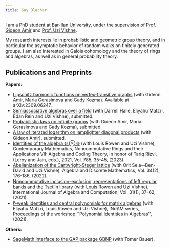 ```yaml
---
title: Guy Blachar
---
```


I am a PhD student at Bar-Ilan University, under the supervision of [Prof. Gideon Amir](https://u.math.biu.ac.il/~amirgi/) and [Prof. Uzi Vishne](https://u.math.biu.ac.il/~vishneu/).

My research interests lie in probabilistic and geometric group theory, and in particular the asymptotic behavior of random walks on finitely generated groups. I am also interested in Galois cohomology and the theory of rings and algebras, as well as in general probability theory.

## Publications and Preprints

**Papers:**

* [Lipschitz harmonic functions on vertex-transitive graphs](https://arxiv.org/abs/2309.06247) (with Gideon Amir, Maria Gerasimova and Gady Kozma). Available at arXiv:2309.06247.
* [Semiassociative algebras over a field](http://arxiv.org/abs/2308.14653) (with Darrell Haile, Eliyahu Matzri, Edan Rein and Uzi Vishne), submitted.
* [Probabilistic laws on infinite groups](https://arxiv.org/abs/2304.09144) (with Gideon Amir, Maria Gerasimova and Gady Kozma), submitted.
* [A law of iterated logarithm on lamplighter diagonal products](https://arxiv.org/abs/2205.05553) (with Gideon Amir), submitted.
* [Identities of the algebra $\mathbb{O}\otimes\mathbb{O}$](https://www.ams.org/books/conm/785/) (with Louis Rowen and Uzi Vishne), Contemporary Mathematics, Noncommutative Rings and their Applications VII: Algebra and Coding Theory, In honor of Tariq Rizvi, (Leroy and Jain, eds.), 2021, Vol. 785, 35-45, (2023).
* [Abelianization of the Cartwright-Steger lattice](https://admjournal.luguniv.edu.ua/index.php/adm/article/view/1966) (with Orit Sela--Ben-David and Uzi Vishne), Algebra and Discrete Mathematics, Vol. 34(2), 176-186, (2022).
* [Noncommutative inclusion–exclusion, representations of left regular bands and the Tsetlin library‏](https://www.worldscientific.com/doi/abs/10.1142/S021819672150003X) (with Louis Rowen and Uzi Vishne), International Journal of Algebra and Computation, Vol. 31(1), 37-62, (2021).
* [$\ell$-weak identities and central polynomials for matrix algebras](https://link.springer.com/chapter/10.1007/978-3-030-63111-6_5) (with Eliyahu Matzri, Louis Rowen and Uzi Vishne), INdAM series, Proceedings of the workshop ``Polynomial Identities in Algebras'', (2021).

**Others:**

* [SageMath interface to the GAP package GBNP](https://gitlab.com/mathzeta2/gbnp) (with Tomer Bauer).
